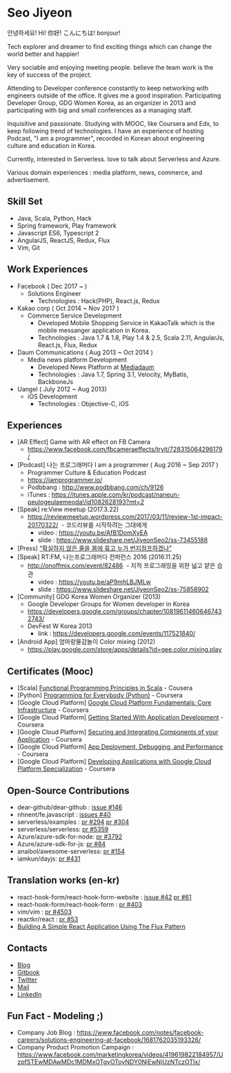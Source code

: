 # Seo Jiyeon
안녕하세요! Hi! 你好! こんにちは! bonjour!

Tech explorer and dreamer to find exciting things which can change the world better and happier! 

Very sociable and enjoying meeting people. believe the team work is the key of success of the project. 

Attending to Developer conference constantly to keep networking with engineers outside of the office. It gives me a good inspiration. Participating Developer Group, GDG Women Korea, as an organizer in 2013 and participating with big and small conferences as a managing staff.

Inquisitive and passionate. Studying with MOOC, like Coursera and Edx, to keep following trend of technologies. I have an experience of hosting Podcast, "I am a programmer", recorded in Korean about engineering culture and education in Korea. 

Currently, interested in Serverless. love to talk about Serverless and Azure.

Various domain experiences : media platform, news, commerce, and advertisement.

## Skill Set 
- Java, Scala, Python, Hack
- Spring framework, Play framework
- Javascript ES6, Typescript 2
- AngularJS, ReactJS, Redux, Flux
- Vim, Git

## Work Experiences
- Facebook ( Dec 2017 ~ )
  - Solutions Engineer
    - Technologies : Hack(PHP), React.js, Redux 
- Kakao corp ( Oct 2014 ~ Nov 2017 )
  - Commerce Service Development
    - Developed Mobile Shopping Service in KakaoTalk which is the mobile messanger application in Korea. 
    - Technologies : Java 1.7 & 1.8, Play 1.4 & 2.5, Scala 2.11, AngularJs, React.js, Flux, Redux
- Daum Communications ( Aug 2013 ~ Oct 2014 )
  - Media news platform Development
    - Developed News Platform at [Mediadaum](http://media.daum.net/) 
    - Technologies : Java 1.7, Spring 3.1, Velocity, MyBatis, BackboneJs
- Uangel ( July 2012 ~ Aug 2013)
  - iOS Development
    - Technologies : Objective-C, iOS

## Experiences
- [AR Effect] Game with AR effect on FB Camera 
  - https://www.facebook.com/fbcameraeffects/tryit/728315064296179/
- [Podcast] 나는 프로그래머다 I am a programmer ( Aug 2016 ~ Sep 2017 ) 
  - Programmer Culture & Education Podcast 
  - https://iamprogrammer.io/
  - Podbbang : http://www.podbbang.com/ch/9126
  - iTunes : https://itunes.apple.com/kr/podcast/naneun-peulogeulaemeoda!/id1082628193?mt=2
- [Speak] re:View meetup (2017.3.22)
  - https://reviewmeetup.wordpress.com/2017/03/11/review-1st-impact-20170322/
  - 코드리뷰를 시작하려는 그대에게
    - video : https://youtu.be/AfB1DomXyEA
    - slide : https://www.slideshare.net/JiyeonSeo2/ss-73455188
- [Press] [“확실하지 않은 줄을 몸에 묶고 누가 번지점프하겠나”](http://www.hani.co.kr/arti/economy/it/772148.html)
- [Speak] RT:FM, 나는프로그래머다 컨퍼런스 2016 (2016.11.25)
  - http://onoffmix.com/event/82486
  - 지적 프로그래밍을 위한 넓고 얕은 습관 
    - video : https://youtu.be/aP9mhLBJMLw
    - slide : https://www.slideshare.net/JiyeonSeo2/ss-75858902
- [Community] GDG Korea Women Organizer (2013) 
  - Google Developer Groups for Women developer in Korea
  - https://developers.google.com/groups/chapter/108196114606467432743/
  - DevFest W Korea 2013
    - link : https://developers.google.com/events/117521840/
- [Android App] 엄마랑물감놀이 Color mixing (2012)
  - https://play.google.com/store/apps/details?id=gee.color.mixing.play

## Certificates (Mooc)
- [Scala] [Functional Programming Principles in Scala](https://www.coursera.org/account/accomplishments/verify/9BHXTN34YD34) - Cousera
- [Python] [Programming for Everybody
(Python)](https://github.com/jiyeonseo/resume/blob/master/Programming%20for%20Everybody.pdf) - Coursera
- [Google Cloud Platform] [Google Cloud Platform Fundamentals: Core Infrastructure](https://www.coursera.org/account/accomplishments/verify/B36GCY22BNFY) - Coursera
- [Google Cloud Platform] [Getting Started With Application Development](https://www.coursera.org/account/accomplishments/verify/VXJRVVXJDUA2) - Coursera 
- [Google Cloud Platform] [Securing and Integrating Components of your Application](https://www.coursera.org/account/accomplishments/verify/ZETFWRWGY6B5) - Coursera
- [Google Cloud Platform] [App Deployment, Debugging, and Performance](https://www.coursera.org/account/accomplishments/verify/K4S34L3YRWPW) - Coursera
- [Google Cloud Platform] [Developing Applications with Google Cloud Platform Specialization](https://www.coursera.org/account/accomplishments/specialization/YK5J26APBDRW) - Coursera

## Open-Source Contributions
- dear-github/dear-github : [issue #146](https://github.com/dear-github/dear-github/issues/146) 
- nhnent/fe.javascript : [issues #40](https://github.com/nhnent/fe.javascript/issues/40)
- serverless/examples : [pr #294](https://github.com/serverless/examples/pull/294) [pr #304](https://github.com/serverless/examples/pull/304)
- serverless/serverless: [pr #5359](https://github.com/serverless/serverless/pull/5359)
- Azure/azure-sdk-for-node: [pr #3792](https://github.com/Azure/azure-sdk-for-node/pull/3792)
- Azure/azure-sdk-for-js: [pr #84](https://github.com/Azure/azure-sdk-for-js/pull/84)
- anaibol/awesome-serverless: [pr #154](https://github.com/anaibol/awesome-serverless/pull/154)
- iamkun/dayjs: [pr #431](https://github.com/iamkun/dayjs/pull/431)

## Translation works (en-kr)
- react-hook-form/react-hook-form-website : [issue #42](https://github.com/react-hook-form/react-hook-form-website/issues/42) [pr #61](https://github.com/react-hook-form/react-hook-form-website/pull/61)
- react-hook-form/react-hook-form : [pr #403](https://github.com/react-hook-form/react-hook-form/pull/403)
- vim/vim : [pr #4503](https://github.com/vim/vim/pull/4503)
- reactkr/react : [pr #53](https://github.com/reactkr/react/pull/53)
- [Building A Simple React Application Using The Flux Pattern](http://jiyeonseo.github.io/2015/08/30/Building-A-Simple-React-Application-Using-The-Flux-Pattern/) 

## Contacts
- [Blog](http://jiyeonseo.github.io/)
- [Gitbook](https://www.gitbook.com/book/jiyeonseo/daily)
- [Twitter](https://twitter.com/seojeee)
- [Mail](mailto:seojeee@gmail.com)
- [LinkedIn](https://www.linkedin.com/in/jiyeon-seo-aa9b3366?trk=hp-identity-photo)

## Fun Fact - Modeling ;) 
- Company Job Blog : https://www.facebook.com/notes/facebook-careers/solutions-engineering-at-facebook/1681762035193326/
- Company Product Promotion Campaign : https://www.facebook.com/marketingkorea/videos/419619822184957/UzpfSTEwMDAwMDc1MDMxOTgyOToyNDY0NjEwNjUzNTczOTIx/ 

